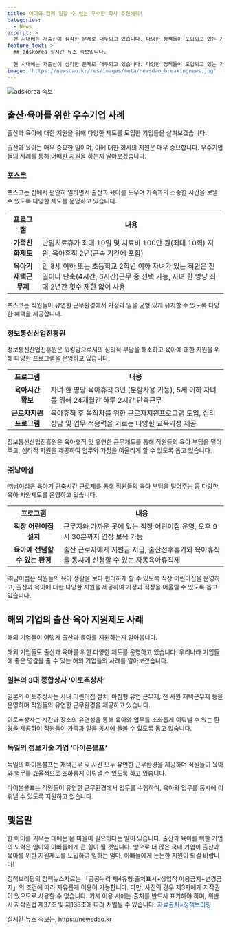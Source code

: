 ```yaml
---
title: 아이와 함께 일할 수 있는 우수한 회사 추천해줘!
categories:
  - News
excerpt: >
  현 시대에는 저출산이 심각한 문제로 대두되고 있습니다. 다양한 정책들이 도입되고 있는 가운데, 일하는 엄마와 아빠들을 위해 출산과 육아를 지원하는 기업들이 주목받고 있습니다. 포스코, 정보통신산업진흥원, ㈜남이섬 등 우수기업들은 육아휴직, 재택근무, 어린이집 설치 등을 통해 일-생활 균형을 지원하고 있습니다. 또한, 일본의 이토추상사와 독일의 마이본볼프와 같은 해외 기업들도 유연한 근무제를 도입하며 일-가정 양립을 지원하고 있습니다. 이러한 노력들이 더 많은 기업들에 확산되어, 일하는 엄마와 아빠들에게 든든한 지원이 되길 바랍니다. (150자)
feature_text: >
  ## adskorea 실시간 뉴스 속보입니다.

  현 시대에는 저출산이 심각한 문제로 대두되고 있습니다. 다양한 정책들이 도입되고 있는 가운데, 일하는 엄마와 아빠들을 위해 출산과 육아를 지원하는 기업들이 주목받고 있습니다. 포스코, 정보통신산업진흥원, ㈜남이섬 등 우수기업들은 육아휴직, 재택근무, 어린이집 설치 등을 통해 일-생활 균형을 지원하고 있습니다. 또한, 일본의 이토추상사와 독일의 마이본볼프와 같은 해외 기업들도 유연한 근무제를 도입하며 일-가정 양립을 지원하고 있습니다. 이러한 노력들이 더 많은 기업들에 확산되어, 일하는 엄마와 아빠들에게 든든한 지원이 되길 바랍니다. (150자)
image: 'https://newsdao.kr/res/images/meta/newsdao_breakingnews.jpg'
---
```


<p><img src="https://newsdao.kr/res/images/meta/newsdao_breakingnews.jpg" alt="adskorea 속보" /></p>

<h2 data-ke-size="size26">출산·육아를 위한 우수기업 사례</h2>

<p>출산과 육아에 대한 지원을 위해 다양한 제도를 도입한 기업들을 살펴보겠습니다.</p>

<p data-ke-size="size16">출산과 육아는 매우 중요한 일이며, 이에 대한 회사의 지원은 매우 중요합니다. 우수기업들의 사례를 통해 어떠한 지원을 하는지 알아보겠습니다.</p>

<h3>포스코</h3>

<p>포스코는 집에서 편안히 일하면서 출산과 육아를 도우며 가족과의 소중한 시간을 보낼 수 있도록 다양한 제도를 운영하고 있습니다.</p>

<table>
  <tr>
    <th>프로그램</th>
    <th>내용</th>
  </tr>
  <tr>
    <td style="text-align: center; height: 17px;"><b>가족친화제도</b></td>
    <td>난임치료휴가 최대 10일 및 치료비 100만 원(최대 10회) 지원, 육아휴직 2년(근속 기간에 포함)</td>
  </tr>
  <tr>
    <td style="text-align: center; height: 17px;"><b>육아기 재택근무제</b></td>
    <td>만 8세 이하 또는 초등학교 2학년 이하 자녀가 있는 직원은 전일이나 단축(4시간, 6시간)근무 중 선택 가능, 자녀 한 명당 최대 2년간 횟수 제한 없이 사용</td>
  </tr>
</table>

<p data-ke-size="size16">포스코는 직원들이 유연한 근무환경에서 가정과 일을 균형 있게 유지할 수 있도록 다양한 혜택을 제공합니다.</p>

<h3>정보통신산업진흥원</h3>

<p>정보통신산업진흥원은 워킹맘으로서의 심리적 부담을 해소하고 육아에 대한 지원을 위해 다양한 프로그램을 운영하고 있습니다.</p>

<table>
  <tr>
    <th>프로그램</th>
    <th>내용</th>
  </tr>
  <tr>
    <td style="text-align: center; height: 17px;"><b>육아시간 확보</b></td>
    <td>자녀 한 명당 육아휴직 3년 (분할사용 가능), 5세 이하 자녀를 위해 24개월간 하루 2시간 단축근무</td>
  </tr>
  <tr>
    <td style="text-align: center; height: 17px;"><b>근로자지원프로그램</b></td>
    <td>육아휴직 후 복직자를 위한 근로자지원프로그램 도입, 심리상담 및 업무 적응력을 기르는 다양한 교육과정 제공</td>
  </tr>
</table>

<p data-ke-size="size16">정보통신산업진흥원은 육아휴직 및 유연한 근무제도를 통해 직원들의 육아 부담을 덜어주고, 심리적 지원을 제공하여 업무와 가정을 어울리게 할 수 있도록 돕고 있습니다.</p>

<h3>㈜남이섬</h3>

<p>㈜남이섬은 육아기 단축시간 근로제를 통해 직원들의 육아 부담을 덜어주는 등 다양한 육아 지원제도를 운영하고 있습니다.</p>

<table>
  <tr>
    <th>프로그램</th>
    <th>내용</th>
  </tr>
  <tr>
    <td style="text-align: center; height: 17px;"><b>직장 어린이집 설치</b></td>
    <td>근무지와 가까운 곳에 있는 직장 어린이집 운영, 오후 9시 30분까지 연장 보육 가능</td>
  </tr>
  <tr>
    <td style="text-align: center; height: 17px;"><b>육아에 전념할 수 있는 환경</b></td>
    <td>출산 근로자에게 지원금 지급, 출산전후휴가와 육아휴직을 동시에 신청할 수 있는 자동육아휴직제</td>
  </tr>
</table>

<p data-ke-size="size16">㈜남이섬은 직원들의 육아 생활을 보다 편리하게 할 수 있도록 직장 어린이집을 운영하고, 출산과 육아에 대한 다양한 지원을 제공하여 가정과 직장을 어울릴 수 있도록 돕고 있습니다.</p>

<h2 data-ke-size="size26">해외 기업의 출산·육아 지원제도 사례</h2>

<p>해외 기업들이 어떻게 출산과 육아를 지원하는지 알아봅니다.</p>

<p data-ke-size="size16">해외 기업들도 출산과 육아를 위한 다양한 제도를 운영하고 있습니다. 우리나라 기업들에 좋은 영감을 줄 수 있는 해외 기업들의 사례를 알아보겠습니다.</p>

<h3>일본의 3대 종합상사 ‘이토추상사’</h3>

<p>일본의 이토추상사는 사내 어린이집 설치, 아침형 유연 근무제, 전 사원 재택근무제 등을 운영하며 직원들의 유연한 근무환경을 제공하고 있습니다.</p>

<p data-ke-size="size16">이토추상사는 시간과 장소의 유연성을 통해 육아와 업무를 조화롭게 이뤄낼 수 있는 환경을 제공하여 직원들이 가족과 일을 동시에 돌볼 수 있도록 돕고 있습니다.</p>

<h3>독일의 정보기술 기업 ‘마이본볼프’</h3>

<p>독일의 마이본볼프는 재택근무 및 시간 모두 유연한 근무환경을 제공하며 직원들이 육아와 업무를 효율적으로 조화롭게 이뤄낼 수 있도록 하고 있습니다.</p>

<p data-ke-size="size16">마이본볼프는 직원들이 유연한 근무환경에서 업무를 수행하며, 육아와 업무를 동시에 이뤄낼 수 있도록 지원하고 있습니다.</p>

<h2 data-ke-size="size26">맺음말</h2>

<p>한 아이를 키우는 데에는 온 마을이 필요하다는 말이 있습니다. 출산과 육아를 위한 기업의 노력은 엄마와 아빠들에게 큰 힘이 될 것입니다. 앞으로 더 많은 국내 기업이 출산과 육아를 위한 지원제도를 도입하여 일하는 엄마, 아빠들에게 든든한 지원이 되길 바랍니다!</p>

<p data-ke-size="size16">정책브리핑의 정책뉴스자료는 「공공누리 제4유형:출처표시+상업적 이용금지+변경금지」의 조건에 따라 자유롭게 이용이 가능합니다. 다만, 사진의 경우 제3자에게 저작권이 있으므로 사용할 수 없습니다. 기사 이용 시에는 출처를 반드시 표기해야 하며, 위반 시 저작권법 제37조 및 제138조에 따라 처벌될 수 있습니다. <span style="color: #1a5490;">자료출처=정책브리핑</span></p>
실시간 뉴스 속보는, <a href="https://newsdao.kr" rel="dofollow">https://newsdao.kr</a>


